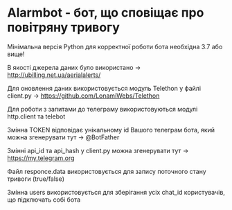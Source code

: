 # Alarmbot - бот, що сповіщає про повітряну тривогу

Мінімальна версія Python для корректної роботи бота необхідна 3.7 або вище!

В якості джерела даних було використано -> http://ubilling.net.ua/aerialalerts/

Для оновлення даних використовується модуль Telethon у файлі client.py -> https://github.com/LonamiWebs/Telethon

Для роботи з запитами до телеграму використовуються модулі http.client та telebot

Змінна TOKEN відповідає унікальному id Вашого телеграм бота, який можна згенерувати тут -> @BotFather

Змінні api_id та api_hash у client.py можна згенерувати тут -> https://my.telegram.org

Файл responce.data використовується для запису поточного стану тривоги (true/false)

Змінна users використовується для зберігання усіх chat_id користувачів, що підключать собі бота
